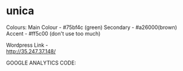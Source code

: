 # unica


Colours:
Main Colour - #75bf4c (green)
Secondary - #a26000(brown)
Accent - #ff5c00 (don't use too much)

Wordpress Link -	
http://35.247.37.148/ 


GOOGLE ANALYTICS CODE: 
<!-- Global site tag (gtag.js) - Google Analytics -->
<script async src="https://www.googletagmanager.com/gtag/js?id=UA-130560575-1"></script>
<script>
  window.dataLayer = window.dataLayer || [];
  function gtag(){dataLayer.push(arguments);}
  gtag('js', new Date());

  gtag('config', 'UA-130560575-1');
</script>
